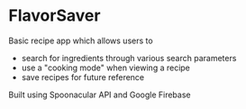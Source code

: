 # FlavorSaver

Basic recipe app which allows users to

* search for ingredients through various search parameters
* use a "cooking mode" when viewing a recipe
* save recipes for future reference


Built using Spoonacular API and Google Firebase
